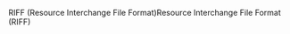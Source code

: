 <span data-ttu-id="de78a-101">RIFF (Resource Interchange File Format)</span><span class="sxs-lookup"><span data-stu-id="de78a-101">Resource Interchange File Format (RIFF)</span></span>